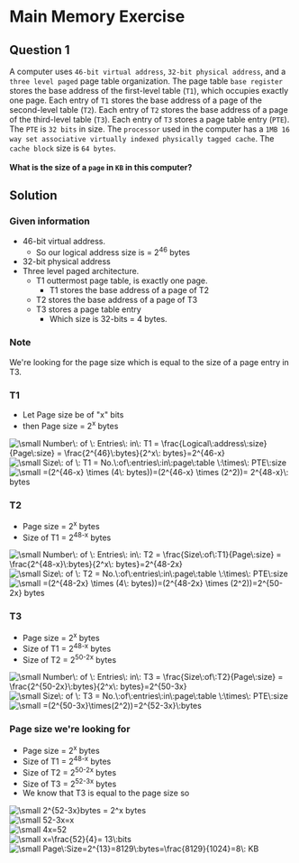 # Main Memory Exercise

## Question 1 
A computer uses `46-bit virtual address`, `32-bit physical address`, and a `three level paged` page table organization. The page table `base register` stores the base address of the first-level table (`T1`), which occupies exactly one page. Each entry of `T1` stores the base address of a page of the second-level table (`T2`). Each entry of `T2` stores the base address of a page of the third-level table (``T3``). Each entry of `T3` stores a page table entry (`PTE`).\
The `PTE` is `32 bits` in size. The `processor` used in the computer has a `1MB 16 way set associative virtually indexed physically tagged cache`. The `cache block` size is `64 bytes`.\
\
**What is the size of a `page` in `KB` in this computer?**
## Solution
### Given information
- 46-bit virtual address. 
  - So our logical address size is = 2<sup>46</sup> bytes
- 32-bit physical address
- Three level paged architecture.
  - T1 outtermost page table, is exactly one page.
    - T1 stores the base address of a page of T2
  - T2 stores the base address of a page of T3
  - T3 stores a page table entry
    - Which size is 32-bits = 4 bytes.
### Note
We're looking for the page size which is equal to the size of a page entry in T3.

### T1
- Let Page size be of "x" bits
- then Page size = 2<sup>x</sup> bytes

<img src="https://latex.codecogs.com/png.latex?\dpi{150}&space;\bg_black&space;\small&space;Number\:&space;of&space;\:&space;Entries\:&space;in\:&space;T1&space;=&space;\frac{Logical\:address\:size}{Page\:size}&space;=&space;\frac{2^{46}\:bytes}{2^x\:&space;bytes}=2^{46-x}" title="\small Number\: of \: Entries\: in\: T1 = \frac{Logical\:address\:size}{Page\:size} = \frac{2^{46}\:bytes}{2^x\: bytes}=2^{46-x}" />

<br>

<img src="https://latex.codecogs.com/png.latex?\dpi{150}&space;\bg_black&space;\small&space;Size\:&space;of&space;\:&space;T1&space;=&space;No.\:of\:entries\:in\:page\:table&space;\:\times\:&space;PTE\:size" title="\small Size\: of \: T1 = No.\:of\:entries\:in\:page\:table \:\times\: PTE\:size" />
<img src="https://latex.codecogs.com/png.latex?\dpi{150}&space;\bg_black&space;\small&space;=(2^{46-x}&space;\times&space;(4\:&space;bytes))=(2^{46-x}&space;\times&space;(2^2))=&space;2^{48-x}\:&space;bytes" title="\small =(2^{46-x} \times (4\: bytes))=(2^{46-x} \times (2^2))= 2^{48-x}\: bytes" />

### T2
- Page size = 2<sup>x</sup> bytes
- Size of T1 = 2<sup>48-x</sup> bytes 

<img src="https://latex.codecogs.com/png.latex?\dpi{150}&space;\bg_black&space;\small&space;Number\:&space;of&space;\:&space;Entries\:&space;in\:&space;T2&space;=&space;\frac{Size\:of\:T1}{Page\:size}&space;=&space;\frac{2^{48-x}\:bytes}{2^x\:&space;bytes}=2^{48-2x}" title="\small Number\: of \: Entries\: in\: T2 = \frac{Size\:of\:T1}{Page\:size} = \frac{2^{48-x}\:bytes}{2^x\: bytes}=2^{48-2x}" />
<img src="https://latex.codecogs.com/png.latex?\dpi{150}&space;\bg_black&space;\small&space;Size\:&space;of&space;\:&space;T2&space;=&space;No.\:of\:entries\:in\:page\:table&space;\:\times\:&space;PTE\:size" title="\small Size\: of \: T2 = No.\:of\:entries\:in\:page\:table \:\times\: PTE\:size" />
<img src="https://latex.codecogs.com/png.latex?\dpi{150}&space;\bg_black&space;\small&space;=(2^{48-2x}&space;\times&space;(4\:&space;bytes))=(2^{48-2x}&space;\times&space;(2^2))=2^{50-2x}&space;bytes" title="\small =(2^{48-2x} \times (4\: bytes))=(2^{48-2x} \times (2^2))=2^{50-2x} bytes" />

### T3
- Page size = 2<sup>x</sup> bytes
- Size of T1 = 2<sup>48-x</sup> bytes 
- Size of T2 = 2<sup>50-2x</sup> bytes 

<img src="https://latex.codecogs.com/png.latex?\dpi{150}&space;\bg_black&space;\small&space;Number\:&space;of&space;\:&space;Entries\:&space;in\:&space;T3&space;=&space;\frac{Size\:of\:T2}{Page\:size}&space;=&space;\frac{2^{50-2x}\:bytes}{2^x\:&space;bytes}=2^{50-3x}" title="\small Number\: of \: Entries\: in\: T3 = \frac{Size\:of\:T2}{Page\:size} = \frac{2^{50-2x}\:bytes}{2^x\: bytes}=2^{50-3x}" />

<br>

<img src="https://latex.codecogs.com/png.latex?\dpi{150}&space;\bg_black&space;\small&space;Size\:&space;of&space;\:&space;T3&space;=&space;No.\:of\:entries\:in\:page\:table&space;\:\times\:&space;PTE\:size" title="\small Size\: of \: T3 = No.\:of\:entries\:in\:page\:table \:\times\: PTE\:size" />

<img src="https://latex.codecogs.com/png.latex?\dpi{150}&space;\bg_black&space;\small&space;=(2^{50-3x}\times(2^2))=2^{52-3x}\:bytes" title="\small =(2^{50-3x}\times(2^2))=2^{52-3x}\:bytes" />

### Page size we're looking for
- Page size = 2<sup>x</sup> bytes
- Size of T1 = 2<sup>48-x</sup> bytes 
- Size of T2 = 2<sup>50-2x</sup> bytes 
- Size of T3 = 2<sup>52-3x</sup> bytes 
- We know that T3 is equal to the page size so
  
<img src="https://latex.codecogs.com/png.latex?\dpi{150}&space;\bg_black&space;\small&space;2^{52-3x}bytes&space;=&space;2^x&space;bytes" title="\small 2^{52-3x}bytes = 2^x bytes" />
<br>
<img src="https://latex.codecogs.com/png.latex?\dpi{150}&space;\bg_black&space;\small&space;52-3x=x" title="\small 52-3x=x" />
<br>
<img src="https://latex.codecogs.com/png.latex?\dpi{150}&space;\bg_black&space;\small&space;4x=52" title="\small 4x=52" />
<br>
<img src="https://latex.codecogs.com/png.latex?\dpi{150}&space;\bg_black&space;\small&space;x=\frac{52}{4}=&space;13\:bits" title="\small x=\frac{52}{4}= 13\:bits" />
<br>
<img src="https://latex.codecogs.com/png.latex?\dpi{150}&space;\bg_black&space;\small&space;Page\:Size=2^{13}=8129\:bytes=\frac{8129}{1024}=8\:&space;KB" title="\small Page\:Size=2^{13}=8129\:bytes=\frac{8129}{1024}=8\: KB" />